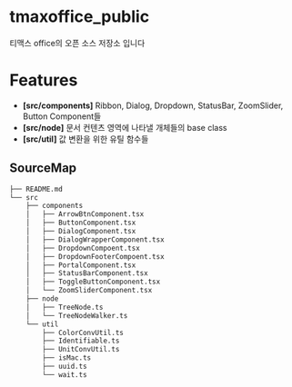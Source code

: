 # tmaxoffice_public
티맥스 office의 오픈 소스 저장소 입니다

# Features
- <b>[src/components]</b> Ribbon, Dialog, Dropdown, StatusBar, ZoomSlider, Button Component들  
- <b>[src/node]</b> 문서 컨텐츠 영역에 나타낼 개체들의 base class
- <b>[src/util]</b> 값 변환을 위한 유틸 함수들 

## SourceMap

```bash
├── README.md
└── src
    ├── components
    │   ├── ArrowBtnComponent.tsx
    │   ├── ButtonComponent.tsx
    │   ├── DialogComponent.tsx
    │   ├── DialogWrapperComponent.tsx
    │   ├── DropdownCompoent.tsx
    │   ├── DropdownFooterCompoent.tsx
    │   ├── PortalComponent.tsx
    │   ├── StatusBarComponent.tsx
    │   ├── ToggleButtonComponent.tsx
    │   └── ZoomSliderComponent.tsx
    ├── node
    │   ├── TreeNode.ts
    │   └── TreeNodeWalker.ts
    └── util
        ├── ColorConvUtil.ts
        ├── Identifiable.ts
        ├── UnitConvUtil.ts
        ├── isMac.ts
        ├── uuid.ts
        └── wait.ts
```
